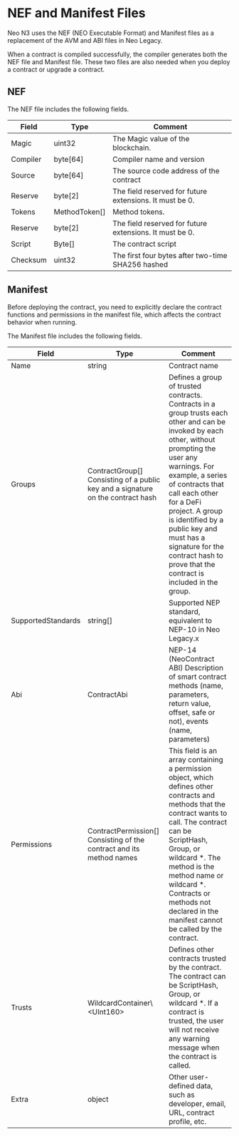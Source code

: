# NEF and Manifest Files

Neo N3 uses the NEF (NEO Executable Format) and Manifest files as a replacement of the AVM and ABI files in Neo Legacy.

When a contract is compiled successfully, the compiler generates both the NEF file and Manifest file. These two files are also needed when you deploy a contract or upgrade a contract.

## NEF

The NEF file includes the following fields.


| Field    | Type          | Comment                                                 |
| -------- | ------------- | ------------------------------------------------------- |
| Magic    | uint32        | The Magic value of the blockchain.                      |
| Compiler | byte[64]      | Compiler name and version                               |
| Source   | byte[64]      | The source code address of the contract                 |
| Reserve  | byte[2]       | The field reserved for future extensions. It must be 0. |
| Tokens   | MethodToken[] | Method tokens.                                          |
| Reserve  | byte[2]       | The field reserved for future extensions. It must be 0. |
| Script   | Byte[]        | The contract script                                     |
| Checksum | uint32        | The first four bytes after two-time SHA256 hashed       |

## Manifest

Before deploying the contract, you need to explicitly declare the contract functions and permissions in the manifest file, which affects the contract behavior when running.

The Manifest file includes the following fields.

| Field              | Type                                                         | Comment                                                      |
| ------------------ | ------------------------------------------------------------ | ------------------------------------------------------------ |
| Name               | string                                                       | Contract name                                                |
| Groups             | ContractGroup[] Consisting of a public key and a signature on the contract hash | Defines a group of trusted contracts. Contracts in a group trusts each other and can be invoked by each other,  without prompting the user any warnings. For example, a series of contracts that call each other for a DeFi project. A group is identified by a public key and must has a signature for the contract hash to prove that the contract is included in the group. |
| SupportedStandards | string[]                                                     | Supported NEP standard, equivalent to NEP-10 in Neo Legacy.x      |
| Abi                | ContractAbi                                                  | NEP-14 (NeoContract ABI) Description of smart contract methods (name, parameters, return value, offset, safe or not), events (name, parameters) |
| Permissions        | ContractPermission[] Consisting of the contract and its method names | This field is an array containing a permission object, which defines other contracts and methods that the contract wants to call. The contract can be ScriptHash, Group, or wildcard *. The method is the method name or wildcard *. Contracts or methods not declared in the manifest cannot be called by the contract. |
| Trusts             | WildcardContainer\\<UInt160\>                                  | Defines other contracts trusted by the contract. The contract can be ScriptHash, Group, or wildcard *. If a contract is trusted, the user will not receive any warning message when the contract is called. |
| Extra              | object                                                       | Other user-defined data, such as developer, email, URL, contract profile, etc. |

